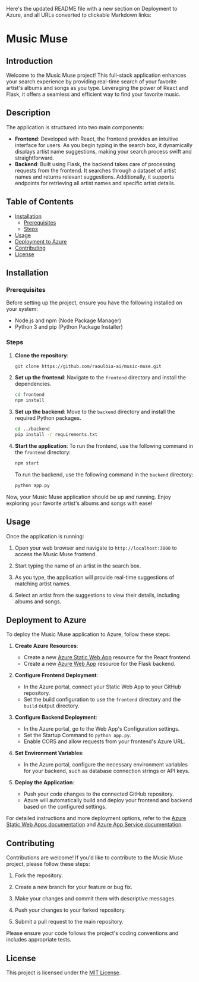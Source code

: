 Here's the updated README file with a new section on Deployment to Azure, and all URLs converted to clickable Markdown links:

# Music Muse

## Introduction

Welcome to the Music Muse project! This full-stack application enhances your search experience by providing real-time search of your favorite artist's albums and songs as you type. Leveraging the power of React and Flask, it offers a seamless and efficient way to find your favorite music.

## Description

The application is structured into two main components:

- **Frontend**: Developed with React, the frontend provides an intuitive interface for users. As you begin typing in the search box, it dynamically displays artist name suggestions, making your search process swift and straightforward.
- **Backend**: Built using Flask, the backend takes care of processing requests from the frontend. It searches through a dataset of artist names and returns relevant suggestions. Additionally, it supports endpoints for retrieving all artist names and specific artist details.

## Table of Contents

- [Installation](#installation)
  - [Prerequisites](#prerequisites) 
  - [Steps](#steps)
- [Usage](#usage)
- [Deployment to Azure](#deployment-to-azure)
- [Contributing](#contributing)
- [License](#license)

## Installation

### Prerequisites

Before setting up the project, ensure you have the following installed on your system:
- Node.js and npm (Node Package Manager)
- Python 3 and pip (Python Package Installer)

### Steps

1. **Clone the repository**:
    
    ```sh
    git clone https://github.com/raoulbia-ai/music-muse.git
    ```

2. **Set up the frontend**:
    Navigate to the `frontend` directory and install the dependencies.
    ```sh
    cd frontend
    npm install
    ```

3. **Set up the backend**:
    Move to the `backend` directory and install the required Python packages.
    ```sh
    cd ../backend
    pip install -r requirements.txt
    ```

4. **Start the application**:
    To run the frontend, use the following command in the `frontend` directory:
    ```sh
    npm start
    ```

    To run the backend, use the following command in the `backend` directory:
    ```sh
    python app.py
    ```

Now, your Music Muse application should be up and running. Enjoy exploring your favorite artist's albums and songs with ease!

## Usage

Once the application is running:

1. Open your web browser and navigate to `http://localhost:3000` to access the Music Muse frontend.

2. Start typing the name of an artist in the search box.

3. As you type, the application will provide real-time suggestions of matching artist names.

4. Select an artist from the suggestions to view their details, including albums and songs.

## Deployment to Azure

To deploy the Music Muse application to Azure, follow these steps:

1. **Create Azure Resources**:
   - Create a new [Azure Static Web App](https://docs.microsoft.com/en-us/azure/static-web-apps/overview) resource for the React frontend.
   - Create a new [Azure Web App](https://docs.microsoft.com/en-us/azure/app-service/overview) resource for the Flask backend.

2. **Configure Frontend Deployment**:
   - In the Azure portal, connect your Static Web App to your GitHub repository.
   - Set the build configuration to use the `frontend` directory and the `build` output directory.

3. **Configure Backend Deployment**:
   - In the Azure portal, go to the Web App's Configuration settings.
   - Set the Startup Command to `python app.py`.
   - Enable CORS and allow requests from your frontend's Azure URL.

4. **Set Environment Variables**:
   - In the Azure portal, configure the necessary environment variables for your backend, such as database connection strings or API keys.

5. **Deploy the Application**:
   - Push your code changes to the connected GitHub repository.
   - Azure will automatically build and deploy your frontend and backend based on the configured settings.

For detailed instructions and more deployment options, refer to the [Azure Static Web Apps documentation](https://docs.microsoft.com/en-us/azure/static-web-apps/) and [Azure App Service documentation](https://docs.microsoft.com/en-us/azure/app-service/).

## Contributing

Contributions are welcome! If you'd like to contribute to the Music Muse project, please follow these steps:

1. Fork the repository.

2. Create a new branch for your feature or bug fix.

3. Make your changes and commit them with descriptive messages.

4. Push your changes to your forked repository.

5. Submit a pull request to the main repository.

Please ensure your code follows the project's coding conventions and includes appropriate tests.

## License

This project is licensed under the [MIT License](https://opensource.org/license/MIT).
